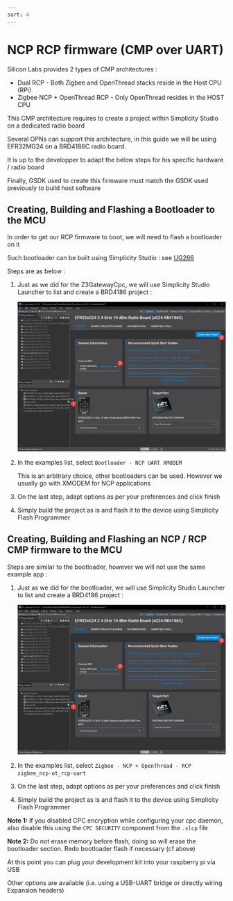 ```yaml
---
sort: 4
---
```

# NCP RCP firmware (CMP over UART)

Silicon Labs provides 2 types of CMP architectures :

* Dual RCP - Both Zigbee and OpenThread stacks reside in the Host CPU (RPi)
* Zigbee NCP + OpenThread RCP - Only OpenThread resides in the HOST CPU

This CMP architecture requires to create a project within Simplicity Studio on a dedicated radio board

Several OPNs can support this architecture, in this guide we will be using EFR32MG24 on a BRD4186C radio board.

It is up to the developper to adapt the below steps for his specific hardware / radio board

Finally, GSDK used to create this firmware must match the GSDK used previously to build host software

## Creating, Building and Flashing a Bootloader to the MCU

In order to get our RCP firmware to boot, we will need to flash a bootloader on it

Such bootloader can be built using Simplicity Studio : see [UG266](https://www.silabs.com/documents/public/user-guides/ug266-gecko-bootloader-user-guide.pdf)

Steps are as below :

1. Just as we did for the Z3GatewayCpc, we will use Simplicity Studio Launcher to list and create a BRD4186 project :

    <img src="./images/createRCP_Launcher.png" alt="Create RCP Launcher" width="600" class="center">

2. In the examples list, select `Bootloader - NCP UART XMODEM`

    This is an arbitrary choice, other bootloaders can be used. However we usually go with XMODEM for NCP applications

3. On the last step, adapt options as per your preferences and click finish

4. Simply build the project as is and flash it to the device using Simplicity Flash Programmer

## Creating, Building and Flashing an NCP / RCP CMP firmware to the MCU

Steps are similar to the bootloader, however we will not use the same example app :

1. Just as we did for the bootloader, we will use Simplicity Studio Launcher to list and create a BRD4186 project :

    <img src="./images/createRCP_Launcher.png" alt="Create RCP Launcher" width="600" class="center">

2. In the examples list, select `Zigbee - NCP + OpenThread - RCP zigbee_ncp-ot_rcp-uart`

3. On the last step, adapt options as per your preferences and click finish

4. Simply build the project as is and flash it to the device using Simplicity Flash Programmer

**Note 1:** If you disabled CPC encryption while configuring your cpc daemon, also disable this using the `CPC SECURITY` component from the `.slcp` file

**Note 2:** Do not erase memory before flash, doing so will erase the bootloader section. Redo bootloader flash if necessary (cf above)

At this point you can plug your development kit into your raspberry pi via USB

Other options are available (i.e. using a USB-UART bridge or directly wiring Expansion headers)